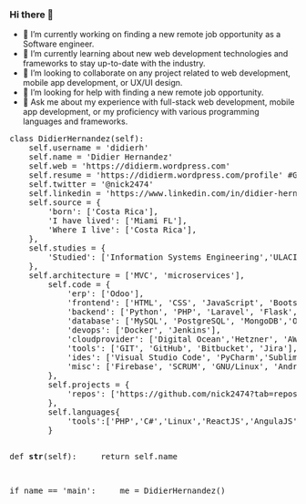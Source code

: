 ### Hi there 👋

<p>
<ul>
<li>🔭 I’m currently working on finding a new remote job opportunity as a Software engineer.</li>
<li>🌱 I’m currently learning about new web development technologies and frameworks to stay up-to-date with the industry.</li>
<li>👯 I’m looking to collaborate on any project related to web development, mobile app development, or UX/UI design.</li>
<li>🤔 I’m looking for help with finding a new remote job opportunity.</li>
<li>💬 Ask me about my experience with full-stack web development, mobile app development, or my proficiency with various programming languages and frameworks.</li>
</ul>
<p>
<pre>
class DidierHernandez(self):
    self.username = 'didierh'
    self.name = 'Didier Hernandez'
    self.web = 'https://didierm.wordpress.com'
    self.resume = 'https://didierm.wordpress.com/profile' #Get in touch for Password.
    self.twitter = '@nick2474'
    self.linkedin = 'https://www.linkedin.com/in/didier-hernandez/'
    self.source = {
        'born': ['Costa Rica'],
        'I have lived': ['Miami FL'],
        'Where I live': ['Costa Rica'],
    },
    self.studies = {
        'Studied': ['Information Systems Engineering','ULACIT'],
    },
    self.architecture = ['MVC', 'microservices'],
        self.code = {
            'erp': ['Odoo'],
            'frontend': ['HTML', 'CSS', 'JavaScript', 'Bootstrap','React','Vue'],
            'backend': ['Python', 'PHP', 'Laravel', 'Flask','Node.Js','Express','Oracle', 'Informix'],
            'database': ['MySQL', 'PostgreSQL', 'MongoDB','Oracle','SQLServer'],
            'devops': ['Docker', 'Jenkins'],
            'cloudprovider': ['Digital Ocean','Hetzner', 'AWS', 'Google'],
            'tools': ['GIT', 'GitHub', 'Bitbucket', 'Jira'],
            'ides': ['Visual Studio Code', 'PyCharm','SublimeText','Xcode','Eclipse','Android Studio'],
            'misc': ['Firebase', 'SCRUM', 'GNU/Linux', 'Android','IOS','Ionic Framework']
        },
        self.projects = {
            'repos': ['https://github.com/nick2474?tab=repositories']
        }, 
        self.languages{
            'tools':['PHP','C#','Linux','ReactJS','AngulaJS','Oracle','Ruby on Rail', 'Umbraco','NodeJS','Pyton','Ionic Framework','Flutter','Java','SpringFramework','Figma','and more..']
        }

def __str__(self): 
&nbsp;&nbsp;&nbsp;&nbsp;return self.name
    
if name == 'main':
&nbsp;&nbsp;&nbsp;&nbsp;me = DidierHernandez()

</pre>
